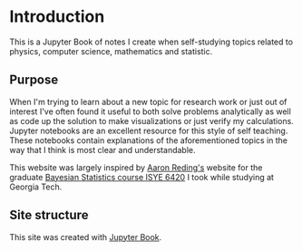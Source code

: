 # Introduction
This is a Jupyter Book of notes I create when self-studying topics related to physics, computer science, mathematics and statistic. 

## Purpose

When I'm trying to learn about a new topic for research work or just out of interest I've often found it useful to both solve problems analytically as well as code up the solution to make visualizations or just verify my calculations. Jupyter notebooks are an excellent resource for this style of self teaching. These notebooks contain explanations of the aforementioned topics in the way that I think is most clear and understandable. 

This website was largely inspired by [Aaron Reding's](https://github.com/areding) website for the graduate [Bayesian Statistics course ISYE 6420](https://areding.github.io/6420-pymc/intro.html) I took while studying at Georgia Tech.

## Site structure
This site was created with [Jupyter Book](https://jupyterbook.org/en/stable/intro.html).
